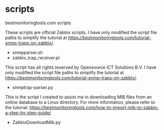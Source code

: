 # scripts
bestmonitoringtools.com scripts

These scripts are official Zabbix scripts. I have only modified the script file paths to simplify the tutorial at https://bestmonitoringtools.com/tutorial-snmp-traps-on-zabbix/.
- snmpparser.sh
- zabbix_trap_receiver.pl

This script has all rights reserved by Opensource ICT Solutions B.V. I have only modified the script file paths to simplify the tutorial at https://bestmonitoringtools.com/tutorial-snmp-traps-on-zabbix/.
- snmptrap-parser.py

This is the script I created to assist me in downloading MIB files from an online database to a Linux directory. For more information, please refer to the tutorial:  https://bestmonitoringtools.com/how-to-import-mib-to-zabbix-a-step-by-step-guide/
- ZabbixDownloadMib.py


